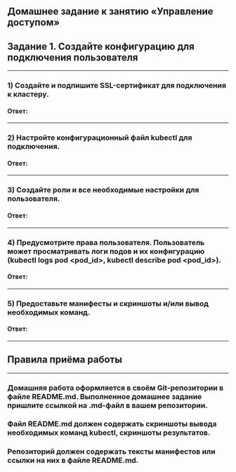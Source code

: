 Домашнее задание к занятию «Управление доступом»
---

## Задание 1. Создайте конфигурацию для подключения пользователя
---

### 1) Создайте и подпишите SSL-сертификат для подключения к кластеру.
#### Ответ:

---
### 2) Настройте конфигурационный файл kubectl для подключения.
#### Ответ:

---
### 3) Создайте роли и все необходимые настройки для пользователя.
#### Ответ:

---
### 4) Предусмотрите права пользователя. Пользователь может просматривать логи подов и их конфигурацию (kubectl logs pod <pod_id>, kubectl describe pod <pod_id>).
#### Ответ:

---
### 5) Предоставьте манифесты и скриншоты и/или вывод необходимых команд.
#### Ответ:

---
## Правила приёма работы
---
### Домашняя работа оформляется в своём Git-репозитории в файле README.md. Выполненное домашнее задание пришлите ссылкой на .md-файл в вашем репозитории.
### Файл README.md должен содержать скриншоты вывода необходимых команд kubectl, скриншоты результатов.
### Репозиторий должен содержать тексты манифестов или ссылки на них в файле README.md.
